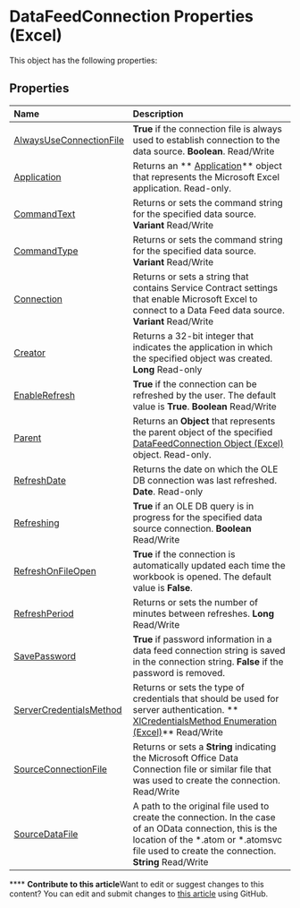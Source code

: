 
# DataFeedConnection Properties (Excel)
This object has the following properties:

## Properties



|**Name**|**Description**|
|:-----|:-----|
| [AlwaysUseConnectionFile](97fea940-2682-3d0d-cb49-4ad8a178ea4f.md)| **True** if the connection file is always used to establish connection to the data source. **Boolean**. Read/Write|
| [Application](35fdc681-eb9e-cd3d-9e8f-712b5a6815f4.md)|Returns an  ** [Application](19b73597-5cf9-4f56-8227-b5211f657f6f.md)** object that represents the Microsoft Excel application. Read-only.|
| [CommandText](7bf52101-8aa5-b99b-deaa-1c64dea986df.md)|Returns or sets the command string for the specified data source.  **Variant** Read/Write|
| [CommandType](275d01bf-2f5d-b7b8-2e2a-2d35bb822ba0.md)|Returns or sets the command string for the specified data source.  **Variant** Read/Write|
| [Connection](5f91ca8b-acd4-dfff-9715-a558ff3de292.md)|Returns or sets a string that contains Service Contract settings that enable Microsoft Excel to connect to a Data Feed data source.  **Variant** Read/Write|
| [Creator](42c5d1f6-b740-dd1c-87dc-4285ad0eec08.md)|Returns a 32-bit integer that indicates the application in which the specified object was created.  **Long** Read-only|
| [EnableRefresh](34d90921-a91d-7928-7c93-1af939150527.md)| **True** if the connection can be refreshed by the user. The default value is **True**.  **Boolean** Read/Write|
| [Parent](a6a3b535-782d-0015-d92c-9e40bbad5e08.md)|Returns an  **Object** that represents the parent object of the specified [DataFeedConnection Object (Excel)](2ccb242b-28d5-3baf-78be-aa8f7478f4b6.md) object. Read-only.|
| [RefreshDate](b555ba4a-4bf1-05d3-53d4-5d4115d50325.md)|Returns the date on which the OLE DB connection was last refreshed.  **Date**. Read-only|
| [Refreshing](bd842a35-7474-1cfa-fd59-921152e9d30e.md)| **True** if an OLE DB query is in progress for the specified data source connection. **Boolean** Read/Write|
| [RefreshOnFileOpen](52966a2d-5b0c-2c64-6643-fa1fb47d9ec9.md)| **True** if the connection is automatically updated each time the workbook is opened. The default value is **False**.|
| [RefreshPeriod](64ff3022-f79f-a263-e770-9e6ce33a7ed8.md)|Returns or sets the number of minutes between refreshes.  **Long** Read/Write|
| [SavePassword](821113c5-c6a2-0a76-540f-84c93907a849.md)| **True** if password information in a data feed connection string is saved in the connection string. **False** if the password is removed.|
| [ServerCredentialsMethod](0c471a76-c9b4-5065-aa1e-6f9d8eb650af.md)|Returns or sets the type of credentials that should be used for server authentication.  ** [XlCredentialsMethod Enumeration (Excel)](6d31e757-62e3-300b-077f-9fa89426c6eb.md)** Read/Write|
| [SourceConnectionFile](f532657e-1555-b86e-2e09-16b86f170f94.md)|Returns or sets a  **String** indicating the Microsoft Office Data Connection file or similar file that was used to create the connection. Read/Write|
| [SourceDataFile](d8776dd0-c370-6311-9118-74230956a37d.md)|A path to the original file used to create the connection. In the case of an OData connection, this is the location of the *.atom or *.atomsvc file used to create the connection.  **String** Read/Write|

****   **Contribute to this article**Want to edit or suggest changes to this content? You can edit and submit changes to  [this article](https://github.com/jhershey00/VBA_Excel_Test/OpenXMLCon/articles/df1130d3-5ead-0e90-b996-67b1acc36860.md) using GitHub.


